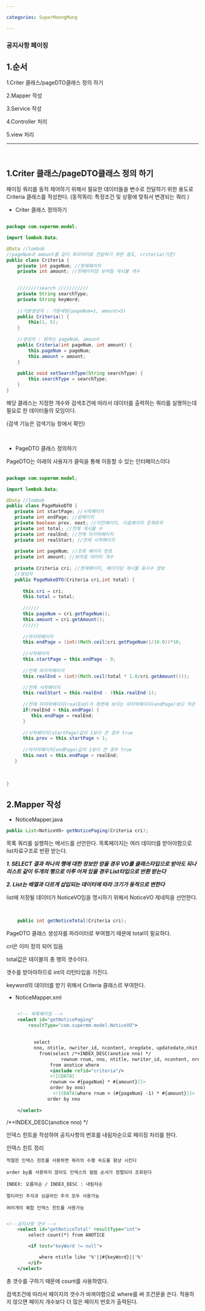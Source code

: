 ```yaml
---

categories: SuperMeongMung

---
```



### 공지사항 페이징

1.순서
---

1.Criter 클래스/pageDTO클래스 정의 하기 

2.Mapper 작성

3.Service 작성

4.Controller 처리

5.view 처리

----


&nbsp;

1.Criter 클래스/pageDTO클래스 정의 하기 
---

페이징 쿼리를 동적 제어하기 위해서 필요한 데이터들을 변수로 전달하기 위한 용도로 Criteria 클래스를 작성한다.
(동적쿼리: 특정조건 및 상황에 맞춰서 변경되는 쿼리 )


- Criter 클래스 정의하기


```java

package com.supermm.model;

import lombok.Data;

@Data //lombok
//pageNum과 amount를 같이 파라미터로 전달하기 위한 용도, criteria(기준)
public class Criteria { 
	private int pageNum; //현재페이지
	private int amount; //한페이지당 보여질 게시물 개수	
	

	////////search ///////////
	private String searchType; 
	private String keyWord;
	
	//기본생성자 : 기본세팅(pageNum=1, amount=5)
	public Criteria() {
		this(1, 5);
	}
	
	//생성자 : 원하는 pageNum, amount
	public Criteria(int pageNum, int amount) {
		this.pageNum = pageNum;
		this.amount = amount;
	}
	
	public void setSearchType(String searchType) {
		this.searchType = searchType;
	}
}
```
해당 클래스는 지정한 개수와 검색조건에 따라서 데이터를 출력하는 쿼리를 실행하는데 필요로 한 데이터들의 모임이다.


(검색 기능은 검색기능 창에서 확인)

&nbsp;


- PageDTO 클래스 정의하기

PageDTO는 아래의 사용자가 클릭을 통해 이동할 수 있는 인터페이스이다

```java

package com.supermm.model;

import lombok.Data;

@Data //lombok
public class PageMakeDTO {
   private int startPage; //시작페이지
   private int endPage; //끝페이지
   private boolean prev, next; //이전페이지, 다음페이지 존재유무
   private int total; //전체 게시물 수
   private int realEnd; //전체 마지막페이지
   private int realStart; //전체 시작페이지
   
   private int pageNum; //조회 페이지 번호
   private int amount; //보여질 데이터 개수
   
   private Criteria cri; //현재페이지, 페이지당 게시물 표시수 정보
   //생성자
   public PageMakeDTO(Criteria cri,int total) {
   
      this.cri = cri;
      this.total = total;
      
      //////
      this.pageNum = cri.getPageNum();
      this.amount = cri.getAmount();
      //////
      
      //마지막페이지
      this.endPage = (int)(Math.ceil(cri.getPageNum()/10.0))*10;
      
      //시작페이지
      this.startPage = this.endPage - 9;
      
      //전체 마지막페이지
      this.realEnd = (int)(Math.ceil(total * 1.0/cri.getAmount()));

      //전체 시작페이지
      this.realStart = this.realEnd - (this.realEnd-1);
      
      //전체 마지막페이지(realEnd)가 화면에 보이는 마지막페이지(endPage)보다 작은 경우, 보이는 페이지(endPage)값 조정 (화면에 보일 마지막페이지 유효성 체크)
      if(realEnd < this.endPage) {
         this.endPage = realEnd;
      }
      
      //시작페이지(startPage)값이 1보다 큰 경우 true
      this.prev = this.startPage > 1;
      
      //마지막페이지(endPage)값이 1보다 큰 경우 true 
      this.next = this.endPage < realEnd;
   }
   
   
   
}

```



2.Mapper 작성
---

- NoticeMapper.java

```java
public List<NoticeVO> getNoticePaging(Criteria cri);

```
목록 쿼리를 실행하는 메서드를 선언한다. 목록페이지는 여러 데이터를 받아야함으로 
list자료구조로 반환 받는다.

__*1. SELECT 결과 하나의 행에 대한 정보만 얻을 경우 VO를 클래스타입으로 받아도 되나 리스트 같이 두개의 행으로 이루 어져 있을 경우 List타입으로 반환 받는다*__

__*2. List는 배열과 다르게 삽입되는 데이터에 따라 크기가 동적으로 변한다*__

list에 저장될 데이터가 NoticeVO임을 명시하기 위해서 NoticeVO 제네릭을 선언한다.


&nbsp;

```java
	public int getNoticeTotal(Criteria cri);

```
PageDTO 클래스 생성자를 파라미터로 부여했기 때문에 total이 필요하다.

cri은 이미 정의 되어 있음

total값은 테이블의 총 행의 갯수이다.

갯수를 받아야하므로 int의 리턴타입을 가진다.

keyword의 데이터를 받기 위해서 Criteria 클래스르 부여한다.


- NoticeMapper.xml

```xml

	<!-- 목록페이징 -->
	<select id="getNoticePaging"
		resultType="com.supermm.model.NoticeVO">	
	
	
		  select 
		  nno, ntitle, nwriter_id, ncontent, nregdate, updatedate,nhit
			from(select /*+INDEX_DESC(anotice nno) */
				    rownum rnum, nno, ntitle, nwriter_id, ncontent, nregdate, updatedate, nhit
                from anotice where 
				<include refid="criteria"/>
				<![CDATA[
                rownum <= #{pageNum} * #{amount}]]>
                order by nno)
          		 <![CDATA[where rnum > (#{pageNum} -1) * #{amount}]]>
			   order by nno
	
	</select>


```

/*+INDEX_DESC(anotice nno) */ 

인덱스 힌트을 작성하여 공지사항의 번호를 내림차순으로 페이징 처리를 한다. 




인덱스 힌트 정리

```
적절한 인덱스 힌트를 사용하면 쿼리의 수행 속도를 향샹 시킨다

order by를 사용하지 않아도 인덱스의 컬럼 순서가 정렬되어 조회된다

INDEX: 오름차순 / INDEX_DESC : 내림차순

멀티라인 주석과 싱글라인 주석 모두 사용가능

여러개의 복합 인덱스 힌트를 사용가능

```

```xml

<!--공지사항 갯수 -->
	<select id="getNoticeTotal" resultType="int">
		select count(*) from ANOTICE

		<if test="keyWord != null">

			where ntitle like '%'||#{keyWord}||'%'
		</if>
	</select>
```
총 갯수를 구하기 때문에 count를 사용하였다.

검색조건에 따라서 페이지의 갯수가 바껴야함으로 where를 써 조건문을 쓴다. 적용하지 않으면 페이지 개수보다 더 많은 페이지 번호가 출력된다.


